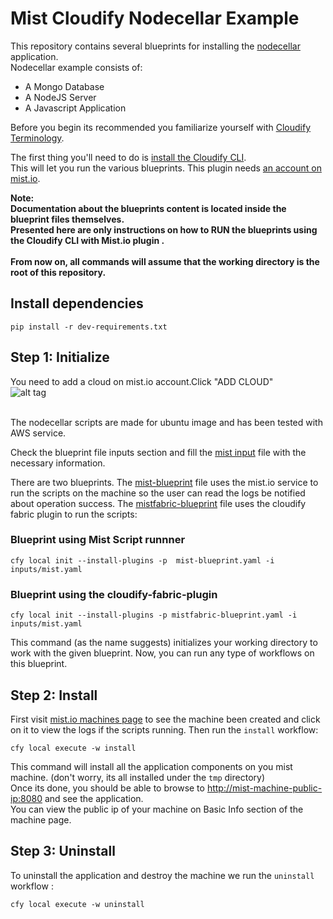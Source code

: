 # Mist Cloudify Nodecellar Example


This repository contains several blueprints for installing the
[nodecellar](http://coenraets.org/blog/2012/10/nodecellar-sample-application-with-backbone-js-twitter-bootstrap-node-js-express-and-mongodb/)
application.<br>
Nodecellar example consists of:

- A Mongo Database
- A NodeJS Server
- A Javascript Application

Before you begin its recommended you familiarize yourself with
[Cloudify Terminology](http://getcloudify.org/guide/3.1/reference-terminology.html).

The first thing you'll need to do is
[install the Cloudify CLI](http://getcloudify.org/guide/3.1/installation-cli.html).
<br>
This will let you run the various blueprints.
This plugin needs [an account on mist.io](https://mist.io/).

**Note: <br>Documentation about the blueprints content is located inside the blueprint files themselves.
<br>Presented here are only instructions on how to RUN the blueprints using the Cloudify CLI with Mist.io plugin .**
<br><br>
**From now on, all commands will assume that the working directory is the root of this repository.**

## Install dependencies
`pip install -r dev-requirements.txt` </br>


## Step 1: Initialize
 

You need to add a cloud on mist.io account.Click "ADD CLOUD" </br>
![alt tag](http://d33v4339jhl8k0.cloudfront.net/docs/assets/555c5984e4b01a224b425242/images/5605257f903360177092e035/file-ysREVMYhF4.png)

</br>
The nodecellar scripts are made for ubuntu image and has been tested with AWS service.

Check the blueprint file inputs section and fill
the [mist input](inputs/mist.yaml) file with the necessary information.

There are two blueprints. The [mist-blueprint](mist-blueprint.yaml) file uses the mist.io service to run the scripts on the machine so the user can read the logs be notified about operation success.
The [mistfabric-blueprint](mistfabric-blueprint.yaml) file uses the cloudify fabric plugin to run the scripts:

### Blueprint using Mist Script runnner

`cfy local init --install-plugins -p  mist-blueprint.yaml -i inputs/mist.yaml` <br>

### Blueprint using the cloudify-fabric-plugin

`cfy local init --install-plugins -p mistfabric-blueprint.yaml -i inputs/mist.yaml` <br>

This command (as the name suggests) initializes your working directory to work with the given blueprint.
Now, you can run any type of workflows on this blueprint. <br>

## Step 2: Install
First visit [mist.io machines page](https://mist.io/#/machines) to see the machine been created and click on
it to view the logs if the scripts running.
Then run the `install` workflow: <br>

`cfy local execute -w install`

This command will install all the application components on you mist machine.
(don't worry, its all installed under the `tmp` directory)<br>
Once its done, you should be able to browse to [http://mist-machine-public-ip:8080](http://mist-machine-public-ip:8080) and see the application.
<br>
You can view the public ip of your machine on Basic Info  section of the machine page.


## Step 3: Uninstall

To uninstall the application and destroy the machine we run the `uninstall` workflow : <br>

`cfy local execute -w uninstall`

